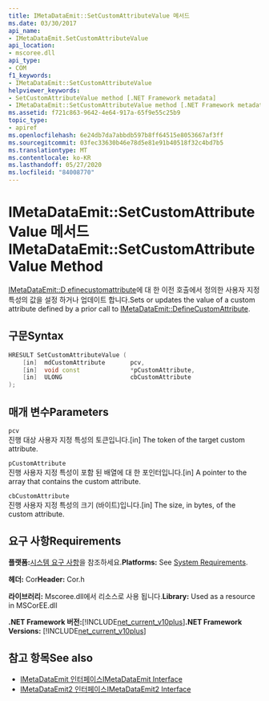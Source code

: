 ```yaml
---
title: IMetaDataEmit::SetCustomAttributeValue 메서드
ms.date: 03/30/2017
api_name:
- IMetaDataEmit.SetCustomAttributeValue
api_location:
- mscoree.dll
api_type:
- COM
f1_keywords:
- IMetaDataEmit::SetCustomAttributeValue
helpviewer_keywords:
- SetCustomAttributeValue method [.NET Framework metadata]
- IMetaDataEmit::SetCustomAttributeValue method [.NET Framework metadata]
ms.assetid: f721c863-9642-4e64-917a-65f9e55c25b9
topic_type:
- apiref
ms.openlocfilehash: 6e24db7da7abbdb597b8ff64515e8053667af3ff
ms.sourcegitcommit: 03fec33630b46e78d5e81e91b40518f32c4bd7b5
ms.translationtype: MT
ms.contentlocale: ko-KR
ms.lasthandoff: 05/27/2020
ms.locfileid: "84008770"
---
```

# <a name="imetadataemitsetcustomattributevalue-method"></a><span data-ttu-id="880d6-102">IMetaDataEmit::SetCustomAttributeValue 메서드</span><span class="sxs-lookup"><span data-stu-id="880d6-102">IMetaDataEmit::SetCustomAttributeValue Method</span></span>
<span data-ttu-id="880d6-103">[IMetaDataEmit::D efinecustomattribute](imetadataemit-definecustomattribute-method.md)에 대 한 이전 호출에서 정의한 사용자 지정 특성의 값을 설정 하거나 업데이트 합니다.</span><span class="sxs-lookup"><span data-stu-id="880d6-103">Sets or updates the value of a custom attribute defined by a prior call to [IMetaDataEmit::DefineCustomAttribute](imetadataemit-definecustomattribute-method.md).</span></span>  
  
## <a name="syntax"></a><span data-ttu-id="880d6-104">구문</span><span class="sxs-lookup"><span data-stu-id="880d6-104">Syntax</span></span>  
  
```cpp  
HRESULT SetCustomAttributeValue (
    [in]  mdCustomAttribute       pcv,
    [in]  void const              *pCustomAttribute,
    [in]  ULONG                   cbCustomAttribute
);  
```  
  
## <a name="parameters"></a><span data-ttu-id="880d6-105">매개 변수</span><span class="sxs-lookup"><span data-stu-id="880d6-105">Parameters</span></span>  
 `pcv`  
 <span data-ttu-id="880d6-106">진행 대상 사용자 지정 특성의 토큰입니다.</span><span class="sxs-lookup"><span data-stu-id="880d6-106">[in] The token of the target custom attribute.</span></span>  
  
 `pCustomAttribute`  
 <span data-ttu-id="880d6-107">진행 사용자 지정 특성이 포함 된 배열에 대 한 포인터입니다.</span><span class="sxs-lookup"><span data-stu-id="880d6-107">[in] A pointer to the array that contains the custom attribute.</span></span>  
  
 `cbCustomAttribute`  
 <span data-ttu-id="880d6-108">진행 사용자 지정 특성의 크기 (바이트)입니다.</span><span class="sxs-lookup"><span data-stu-id="880d6-108">[in] The size, in bytes, of the custom attribute.</span></span>  
  
## <a name="requirements"></a><span data-ttu-id="880d6-109">요구 사항</span><span class="sxs-lookup"><span data-stu-id="880d6-109">Requirements</span></span>  
 <span data-ttu-id="880d6-110">**플랫폼:**[시스템 요구 사항](../../get-started/system-requirements.md)을 참조하세요.</span><span class="sxs-lookup"><span data-stu-id="880d6-110">**Platforms:** See [System Requirements](../../get-started/system-requirements.md).</span></span>  
  
 <span data-ttu-id="880d6-111">**헤더:** Cor</span><span class="sxs-lookup"><span data-stu-id="880d6-111">**Header:** Cor.h</span></span>  
  
 <span data-ttu-id="880d6-112">**라이브러리:** Mscoree.dll에서 리소스로 사용 됩니다.</span><span class="sxs-lookup"><span data-stu-id="880d6-112">**Library:** Used as a resource in MSCorEE.dll</span></span>  
  
 <span data-ttu-id="880d6-113">**.NET Framework 버전:**[!INCLUDE[net_current_v10plus](../../../../includes/net-current-v10plus-md.md)]</span><span class="sxs-lookup"><span data-stu-id="880d6-113">**.NET Framework Versions:** [!INCLUDE[net_current_v10plus](../../../../includes/net-current-v10plus-md.md)]</span></span>  
  
## <a name="see-also"></a><span data-ttu-id="880d6-114">참고 항목</span><span class="sxs-lookup"><span data-stu-id="880d6-114">See also</span></span>

- [<span data-ttu-id="880d6-115">IMetaDataEmit 인터페이스</span><span class="sxs-lookup"><span data-stu-id="880d6-115">IMetaDataEmit Interface</span></span>](imetadataemit-interface.md)
- [<span data-ttu-id="880d6-116">IMetaDataEmit2 인터페이스</span><span class="sxs-lookup"><span data-stu-id="880d6-116">IMetaDataEmit2 Interface</span></span>](imetadataemit2-interface.md)
